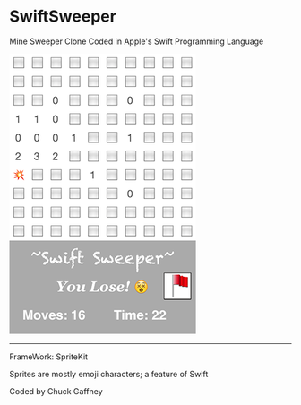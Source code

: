 SwiftSweeper
============

Mine Sweeper Clone Coded in Apple's Swift Programming Language

![Alt text](https://raw.githubusercontent.com/princetrunks/SwiftSweeper/master/SwiftSweeper/SwiftSweeper/SwiftSweeperScreenshot.PNG "ScreenShot")

---

FrameWork: SpriteKit

Sprites are mostly emoji characters; a feature of Swift

Coded by Chuck Gaffney

